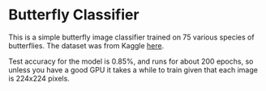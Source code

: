 # Butterfly Classifier
This is a simple butterfly image classifier trained on 75 various species of
butterflies. The dataset was from Kaggle
[here](https://www.kaggle.com/datasets/phucthaiv02/butterfly-image-classification).

Test accuracy for the model is 0.85%, and runs for about 200 epochs, so
unless you have a good GPU it takes a while to train given that each image is
224x224 pixels.
